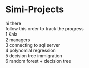 # Simi-Projects
hi there <br />
follow this order to track the progress <br />
1 Kala <br />
2 managers <br />
3 connecting to sql server <br />
4 polynomial regression <br />
5 decision tree immigration <br />
6 random forest + decision tree <br />


